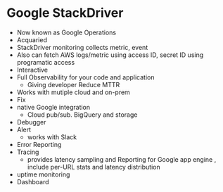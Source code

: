# Google StackDriver
- Now known as Google Operations
- Acquaried 
- StackDriver monitoring collects metric, event 
- Also can fetch AWS logs/metric using access ID, secret ID using programatic access
- Interactive 
- Full Observability for your code and application
  - Giving developer Reduce MTTR
- Works with mutiple cloud and on-prem
- Fix
- native Google integration 
  - Cloud pub/sub. BigQuery and storage
- Debugger
- Alert
  - works with Slack
- Error Reporting
- Tracing
  - provides latency sampling and Reporting for Google app engine , include per-URL stats and latency distribution
- uptime monitoring
- Dashboard